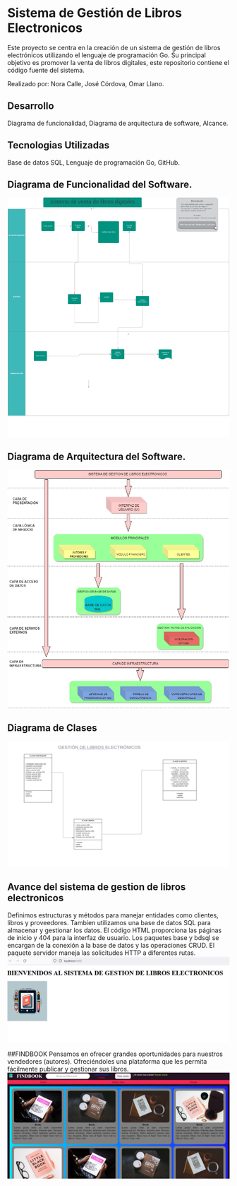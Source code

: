 # Sistema de Gestión de Libros Electronicos
Este proyecto se centra en la creación de un sistema de gestión de libros electrónicos utilizando el lenguaje de programación Go. 
Su principal objetivo es promover la venta de libros digitales, este repositorio contiene el código fuente del sistema.
 
Realizado por: Nora Calle, José Córdova, Omar Llano.

## Desarrollo 
Diagrama de funcionalidad, 
Diagrama de arquitectura de software, 
Alcance.
## Tecnologias Utilizadas 
Base de datos SQL, 
Lenguaje de programación Go, 
GitHub.  
## Diagrama de Funcionalidad del Software.
![](https://github.com/norah30/-SISTEMA-DE-GESTION-DE-LIBROS-ELECTRONICOS/blob/fa5a073a844dc210e7e111113f791f4699324004/sistemas%20de%20venta%20de%20libros%20digitales.jpeg)
## Diagrama de Arquitectura del Software.
![](https://github.com/norah30/-SISTEMA-DE-GESTION-DE-LIBROS-ELECTRONICOS/blob/0fc2f0c244d579dc03cab7970aef38fca1897001/SIS%20(1).jpg)
## Diagrama de Clases 
![](https://github.com/norah30/-SISTEMA-DE-GESTION-DE-LIBROS-ELECTRONICOS/blob/45bcd85b046d5bbcfdbceb5c99a1a2840c25c5ac/Proyecto%20GOLAND%202.jpeg)
 ## Avance del sistema de gestion de libros electronicos 
Definimos estructuras y métodos para manejar entidades como clientes, libros y proveedores. 
Tambien utilizamos una base de datos SQL para almacenar y gestionar los datos.
El código HTML proporciona las páginas de inicio y 404 para la interfaz de usuario. 
Los paquetes base y bdsql se encargan de la conexión a la base de datos y las operaciones CRUD.
El paquete servidor maneja las solicitudes HTTP a diferentes rutas.
![](https://github.com/norah30/-SISTEMA-DE-GESTION-DE-LIBROS-ELECTRONICOS/blob/6c8716addc9e6aa5ef7da74a103272ea724016b0/Inicio_Sistema.png)

##FINDBOOK
Pensamos en ofrecer grandes oportunidades para nuestros vendedores (autores).
Ofreciéndoles una plataforma que les permita fácilmente publicar y gestionar sus libros.
![](https://github.com/norah30/-SISTEMA-DE-GESTION-DE-LIBROS-ELECTRONICOS/blob/9c47e1ad6529517457d6b450e9933859caf3acf4/imagenes/WhatsApp%20Image%202023-12-21%20at%2023.20.38.jpeg)
